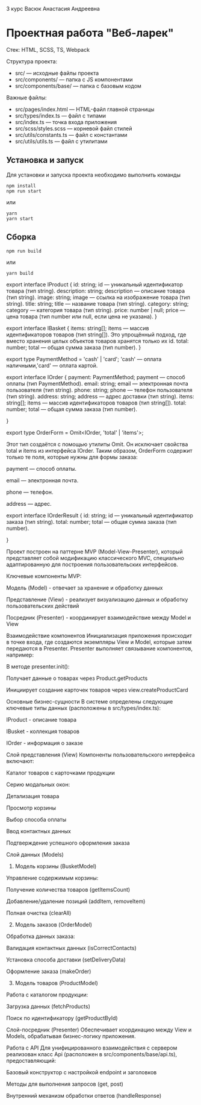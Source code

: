 3 курс
Васюк Анастасия Андреевна 

# Проектная работа "Веб-ларек"

Стек: HTML, SCSS, TS, Webpack

Структура проекта:
- src/ — исходные файлы проекта
- src/components/ — папка с JS компонентами
- src/components/base/ — папка с базовым кодом

Важные файлы:
- src/pages/index.html — HTML-файл главной страницы
- src/types/index.ts — файл с типами
- src/index.ts — точка входа приложения
- src/scss/styles.scss — корневой файл стилей
- src/utils/constants.ts — файл с константами
- src/utils/utils.ts — файл с утилитами

## Установка и запуск
Для установки и запуска проекта необходимо выполнить команды

```
npm install
npm run start
```

или

```
yarn
yarn start
```
## Сборка

```
npm run build
```

или

```
yarn build
```
export interface IProduct {
	id: string; id — уникальный идентификатор товара (тип string).
	description: string;  description — описание товара (тип string).
	image: string; image — ссылка на изображение товара (тип string).
	title: string; title — название товара (тип string).
	category: string; category — категория товара (тип string).
	price: number | null; price — цена товара (тип number или null, если цена не указана).
}

export interface IBasket {
	items: string[]; items — массив идентификаторов товаров (тип string[]). Это упрощённый подход, где вместо хранения целых объектов товаров хранятся только их id.
	total: number; total — общая сумма заказа (тип number).
}

export type PaymentMethod = 'cash' | 'card'; 'cash' — оплата наличными,'card' — оплата картой.

export interface IOrder {
	payment: PaymentMethod; payment — способ оплаты (тип PaymentMethod).
	email: string; email — электронная почта пользователя (тип string).
	phone: string; phone — телефон пользователя (тип string).
	address: string; address — адрес доставки (тип string).
	items: string[]; items — массив идентификаторов товаров (тип string[]).
	total: number; total — общая сумма заказа (тип number).

}

export type OrderForm = Omit<IOrder, 'total' | 'items'>;

Этот тип создаётся с помощью утилиты Omit. Он исключает свойства total и items из интерфейса IOrder. Таким образом, OrderForm содержит только те поля, которые нужны для формы заказа:

payment — способ оплаты.

email — электронная почта.

phone — телефон.

address — адрес.


export interface IOrderResult {
	id: string; id — уникальный идентификатор заказа (тип string).
	total: number; total — общая сумма заказа (тип number).

}

Проект построен на паттерне MVP (Model-View-Presenter), который представляет собой модификацию классического MVC, специально адаптированную для построения пользовательских интерфейсов.

Ключевые компоненты MVP:

Модель (Model) - отвечает за хранение и обработку данных

Представление (View) - реализует визуализацию данных и обработку пользовательских действий

Посредник (Presenter) - координирует взаимодействие между Model и View

Взаимодействие компонентов
Инициализация приложения происходит в точке входа, где создаются экземпляры View и Model, которые затем передаются в Presenter. Presenter выполняет связывание компонентов, например:

В методе presenter.init():

Получает данные о товарах через Product.getProducts

Инициирует создание карточек товаров через view.createProductCard

Основные бизнес-сущности
В системе определены следующие ключевые типы данных (расположены в src/types/index.ts):

IProduct - описание товара

IBusket - коллекция товаров

IOrder - информация о заказе

Слой представления (View)
Компоненты пользовательского интерфейса включают:

Каталог товаров с карточками продукции

Серию модальных окон:

Детализация товара

Просмотр корзины

Выбор способа оплаты

Ввод контактных данных

Подтверждение успешного оформления заказа

Слой данных (Models)
1. Модель корзины (BusketModel)

Управление содержимым корзины:

Получение количества товаров (getItemsCount)

Добавление/удаление позиций (addItem, removeItem)

Полная очистка (clearAll)

2. Модель заказов (OrderModel)

Обработка данных заказа:

Валидация контактных данных (isCorrectContacts)

Установка способа доставки (setDeliveryData)

Оформление заказа (makeOrder)

3. Модель товаров (ProductModel)

Работа с каталогом продукции:

Загрузка данных (fetchProducts)

Поиск по идентификатору (getProductById)

Слой-посредник (Presenter)
Обеспечивает координацию между View и Models, обрабатывая бизнес-логику приложения.

Работа с API
Для унифицированного взаимодействия с сервером реализован класс Api (расположен в src/components/base/api.ts), предоставляющий:

Базовый конструктор с настройкой endpoint и заголовков

Методы для выполнения запросов (get, post)

Внутренний механизм обработки ответов (handleResponse)